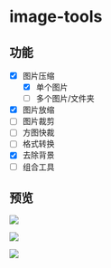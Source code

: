 # image-tools

## 功能

- [x] 图片压缩
  - [x] 单个图片
  - [ ] 多个图片/文件夹
- [x] 图片放缩
- [ ] 图片裁剪
- [ ] 方图快裁
- [ ] 格式转换
- [x] 去除背景
- [ ] 组合工具

## 预览

![](https://www.gausszhou.top/static/data/github/image-tools/1.webp)

![](https://www.gausszhou.top/static/data/github/image-tools/2.webp)

![](https://www.gausszhou.top/static/data/github/image-tools/3.webp)